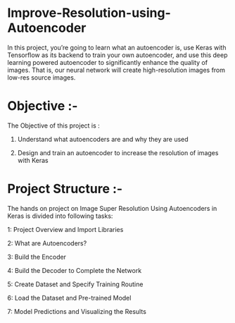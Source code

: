 # Improve-Resolution-using-Autoencoder
In this project, you’re going to learn what an autoencoder is, use Keras with Tensorflow as its backend to train your own autoencoder, and use this deep learning powered autoencoder to significantly enhance the quality of images. That is, our neural network will create high-resolution images from low-res source images.

# Objective :-
The Objective of this project is :

1. Understand what autoencoders are and why they are used

2. Design and train an autoencoder to increase the resolution of images with Keras

# Project Structure :-

The hands on project on Image Super Resolution Using Autoencoders in Keras is divided into following tasks:

1: Project Overview and Import Libraries

2: What are Autoencoders?

3: Build the Encoder

4: Build the Decoder to Complete the Network

5: Create Dataset and Specify Training Routine

6: Load the Dataset and Pre-trained Model

7: Model Predictions and Visualizing the Results
